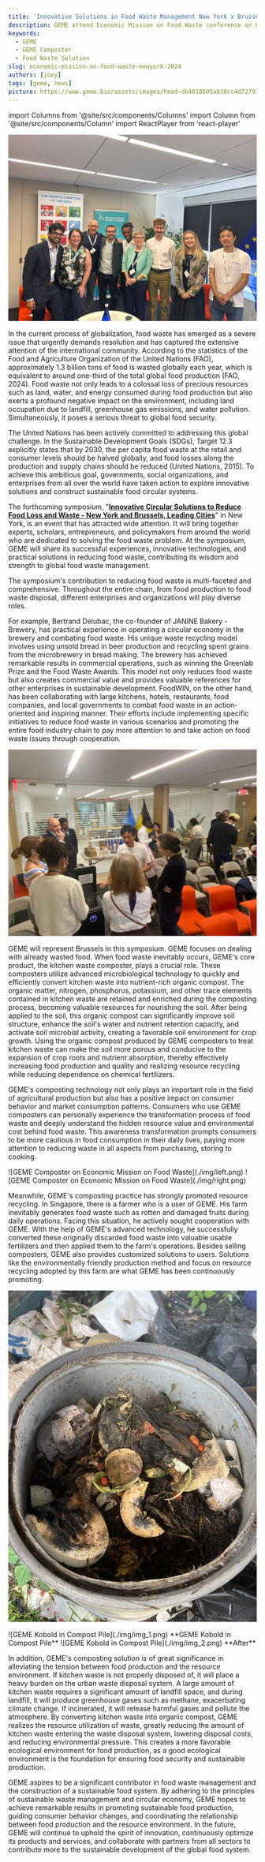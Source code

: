 ```yaml
---
title: 'Innovative Solutions in Food Waste Management New York x Brussels'
description: GEME attend Economic Mission on Food Waste conference on Oct 22 to 23, 2024, for innovative food waste management. Join hub.brussels’ economic mission to New York.
keywords:
  - GEME
  - GEME Composter
  - Food Waste Solution  
slug: economic-mission-on-food-waste-newyork-2024
authors: [joey]
tags: [geme, news]
picture: https://www.geme.bio/assets/images/head-db4818b05ab30cc4d72793c86fe4ba5e.png
---
```

<head>
    <meta charSet="utf-8" />
    <meta name="twitter:card" content="summary_large_image" />
    <meta data-rh="true" property="og:image" content="https://www.geme.bio/assets/images/head-db4818b05ab30cc4d72793c86fe4ba5e.png" />
    <meta data-rh="true" name="twitter:image" content="https://www.geme.bio/assets/images/head-db4818b05ab30cc4d72793c86fe4ba5e.png"/>
    <meta data-rh="true" property="og:url" content="https://www.geme.bio"/>
    <meta data-rh="true" property="og:locale" content="en"/>
</head>

import Columns from '@site/src/components/Columns'
import Column from '@site/src/components/Column'
import ReactPlayer from 'react-player'

![Innovative Solutions for Food Waste Management New York](./img/head.png)


In the current process of globalization, food waste has emerged as a severe issue that urgently demands resolution and has 
captured the extensive attention of the international community. According to the statistics of the Food and Agriculture Organization 
of the United Nations (FAO), approximately 1.3 billion tons of food is wasted globally each year, which is equivalent to 
around one-third of the total global food production (FAO, 2024). Food waste not only leads to a colossal loss of precious 
resources such as land, water, and energy consumed during food production but also exerts a profound negative impact on 
the environment, including land occupation due to landfill, greenhouse gas emissions, and water pollution. Simultaneously,
it poses a serious threat to global food security.

<!-- truncate -->

The United Nations has been actively committed to addressing this global challenge. In the Sustainable Development Goals (SDGs), 
Target 12.3 explicitly states that by 2030, the per capita food waste at the retail and consumer levels should be halved globally, 
and food losses along the production and supply chains should be reduced (United Nations, 2015). To achieve this ambitious goal, 
governments, social organizations, and enterprises from all over the world have taken action to explore innovative solutions and 
construct sustainable food circular systems.


The forthcoming symposium, "[**Innovative Circular Solutions to Reduce Food Loss and Waste - New York and Brussels, Leading Cities**](https://hub.brussels/en/events/economic-mission-on-food-waste/)" in New York, 
is an event that has attracted wide attention. 
It will bring together experts, scholars, entrepreneurs, and policymakers from around the world who are dedicated to solving the 
food waste problem. At the symposium, GEME will share its successful experiences, innovative technologies, and practical 
solutions in reducing food waste, contributing its wisdom and strength to global food waste management.


The symposium's contribution to reducing food waste is multi-faceted and comprehensive. Throughout the entire chain, 
from food production to food waste disposal, different enterprises and organizations will play diverse roles.


For example, Bertrand Delubac, the co-founder of JANINE Bakery - Brewery, has practical experience in operating a circular economy 
in the brewery and combating food waste. His unique waste recycling model involves using unsold bread in beer production 
and recycling spent grains from the microbrewery in bread making. The brewery has achieved remarkable results in commercial operations, 
such as winning the Greenlab Prize and the Food Waste Awards. This model not only reduces food waste but also creates 
commercial value and provides valuable references for other enterprises in sustainable development. FoodWIN, on the other hand, 
has been collaborating with large kitchens, hotels, restaurants, food companies, and local governments to combat food waste
in an action-oriented and inspiring manner. Their efforts include implementing specific initiatives to reduce food waste
in various scenarios and promoting the entire food industry chain to pay more attention to and take action on food waste 
issues through cooperation.

![Discussion on Innovative Solutions for Food Waste Management New York](./img/hall.png)

GEME will represent Brussels in this symposium. GEME focuses on dealing with already wasted food. When food waste inevitably occurs, 
GEME's core product, the kitchen waste composter, plays a crucial role. These composters utilize advanced microbiological
technology to quickly and efficiently convert kitchen waste into nutrient-rich organic compost. The organic matter, nitrogen,
phosphorus, potassium, and other trace elements contained in kitchen waste are retained and enriched during the composting process,
becoming valuable resources for nourishing the soil. After being applied to the soil, this organic compost can significantly 
improve soil structure, enhance the soil's water and nutrient retention capacity, and activate soil microbial activity,
creating a favorable soil environment for crop growth. Using the organic compost produced by GEME composters to treat kitchen waste 
can make the soil more porous and conducive to the expansion of crop roots and nutrient absorption, thereby effectively 
increasing food production and quality and realizing resource recycling while reducing dependence on chemical fertilizers.



GEME's composting technology not only plays an important role in the field of agricultural production but also has a positive impact on consumer behavior and market consumption patterns. Consumers who use GEME composters can personally experience the transformation process of food waste and deeply understand the hidden resource value and environmental cost behind food waste. This awareness transformation prompts consumers to be more cautious in food consumption in their daily lives, paying more attention to reducing waste in all aspects from purchasing, storing to cooking.

<Columns>
  <Column className='text--left'>
    ![GEME Composter on Economic Mission on Food Waste](./img/left.png)
  </Column>

  <Column className='text--center text--left'>
    ![GEME Composter on Economic Mission on Food Waste](./img/right.png)
  </Column>
</Columns>

Meanwhile, GEME's composting practice has strongly promoted resource recycling. In Singapore, there is a farmer who is a user of GEME.
His farm inevitably generates food waste such as rotten and damaged fruits during daily operations. 
Facing this situation, he actively sought cooperation with GEME. With the help of GEME's advanced technology, he successfully 
converted these originally discarded food waste into valuable usable fertilizers and then applied them to the farm's operations. 
Besides selling composters, GEME also provides customized solutions to users. Solutions like the environmentally friendly production method 
and focus on resource recycling adopted by this farm are what GEME has been continuously promoting.

![Hot compost bin for food waste](./img/img.png)


<Columns>
  <Column className='text--left'>
    ![GEME Kobold in Compost Pile](./img/img_1.png)
    **GEME Kobold in Compost Pile**
  </Column>

  <Column className='text--center text--left'>
    ![GEME Kobold in Compost Pile](./img/img_2.png)
    **After**
  </Column>
</Columns>


In addition, GEME's composting solution is of great significance in alleviating the tension between food production and the resource environment. If kitchen waste is not properly disposed of, it will place a heavy burden on the urban waste disposal system. A large amount of kitchen waste requires a significant amount of landfill space, and during landfill, it will produce greenhouse gases such as methane, exacerbating climate change. If incinerated, it will release harmful gases and pollute the atmosphere. By converting kitchen waste into organic compost, GEME realizes the resource utilization of waste, greatly reducing the amount of kitchen waste entering the waste disposal system, lowering disposal costs, and reducing environmental pressure. This creates a more favorable ecological environment for food production, as a good ecological environment is the foundation for ensuring food security and sustainable production.


GEME aspires to be a significant contributor in food waste management and the construction of a sustainable food system. By adhering to the principles of sustainable waste management and circular economy, GEME hopes to achieve remarkable results in promoting sustainable food production, guiding consumer behavior changes, and coordinating the relationship between food production and the resource environment. In the future, GEME will continue to uphold the spirit of innovation, continuously optimize its products and services, and collaborate with partners from all sectors to contribute more to the sustainable development of the global food system.

